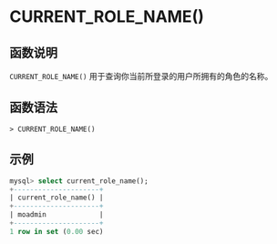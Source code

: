 # **CURRENT_ROLE_NAME()**

## **函数说明**

`CURRENT_ROLE_NAME()` 用于查询你当前所登录的用户所拥有的角色的名称。

## **函数语法**

```
> CURRENT_ROLE_NAME()
```

## **示例**

```sql
mysql> select current_role_name();
+---------------------+
| current_role_name() |
+---------------------+
| moadmin             |
+---------------------+
1 row in set (0.00 sec)
```
